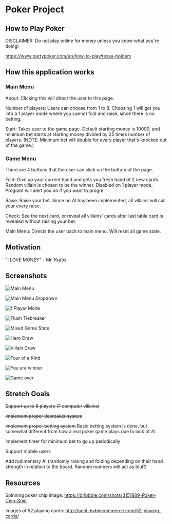# Poker Project

## How to Play Poker
DISCLAIMER: Do not play online for money unless you know what you're doing!

https://www.partypoker.com/en/how-to-play/texas-holdem

## How this application works
### Main Menu
About: Clicking this will direct the user to this page.

Number of players: Users can choose from 1 to 8. Choosing 1 will get you into a 1 player mode where you cannot fold and raise, since there is no betting.

Start: Takes user to the game page. Default starting money is 10000, and minimum bet starts at starting money divided by 25 times number of players. (NOTE: Minimum bet will double for every player that's knocked out of the game.)

### Game Menu
There are 4 buttons that the user can click on the bottom of the page.

Fold: Give up your current hand and gets you fresh hand of 2 new cards. Random villain is chosen to be the winner. Disabled on 1 player mode. Program will alert you on if you want to progre

Raise: Raise your bet. Since no AI has been implemented, all villains will call your every raise.

Check: See the next card, or reveal all villains' cards after last table card is revealed without raising your bet.

Main Menu: Directs the user back to main menu. Will reset all game state.

## Motivation
"I LOVE MONEY" - Mr. Krabs

## Screenshots
![Main Menu](https://i.imgur.com/QF4WnSA.png)

![Main Menu Dropdown](https://i.imgur.com/2WkcUaB.png)

![1 Player Mode](https://i.imgur.com/xgsU1b9.png)

![Flush Tiebreaker](https://i.imgur.com/VqArHa4.png)

![Mixed Game State](https://i.imgur.com/wv4xWus.png)

![Hero Draw](https://i.imgur.com/cm9XYco.png)

![Villain Draw](https://i.imgur.com/ELLJPQV.png)

![Four of a Kind](https://i.imgur.com/Pnz0Nyu.png)

![You are winner](https://i.imgur.com/qemsniU.png)

![Game over](https://i.imgur.com/hl7BKaF.png)

## Stretch Goals
~~Support up to 8 players (7 computer villains)~~

~~Implement proper tiebreaker system~~

~~Implement proper betting system~~ Basic betting system is done, but somewhat different from how a real poker game plays due to lack of AI.

Implement timer for minimum bet to go up periodically

Support mobile users

Add rudimentary AI (randomly raising and folding depending on their hand strength in relation to the board. Random numbers will act as bluff)

## Resources
Spinning poker chip image: https://dribbble.com/shots/3151889-Poker-Chip-Spin

Images of 52 playing cards: http://acbl.mybigcommerce.com/52-playing-cards/